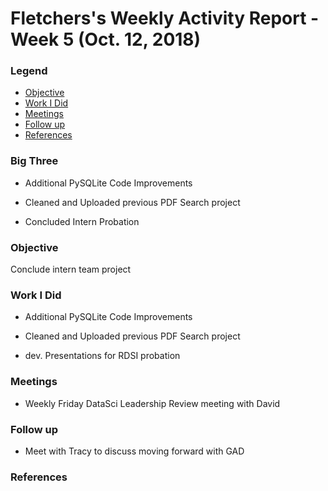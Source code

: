 # Fletchers's Weekly Activity Report - Week 5  (Oct. 12, 2018)
### Legend
- [Objective](#objective)
- [Work I Did](#work-i-did)
- [Meetings](#meetings)
- [Follow up](#follow-up)
- [References](#references)

### Big Three

- Additional PySQLite Code Improvements

- Cleaned and Uploaded previous PDF Search project

- Concluded Intern Probation

### Objective
Conclude intern team project

### Work I Did

- Additional PySQLite Code Improvements

- Cleaned and Uploaded previous PDF Search project

- dev. Presentations for RDSI probation 

### Meetings
 - Weekly Friday DataSci Leadership Review meeting with David
 

### Follow up

- Meet with Tracy to discuss  moving forward with GAD

### References
